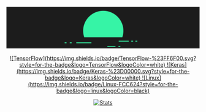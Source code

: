 ![Alt text](https://github.com/EMalagoli92/EMalagoli92/raw/main/images/banner.png?raw=true)

<div align="center">
  <a href="https://www.tensorflow.org/">![TensorFlow](https://img.shields.io/badge/TensorFlow-%23FF6F00.svg?style=for-the-badge&logo=TensorFlow&logoColor=white)
  <a href="https://keras.io/">![Keras](https://img.shields.io/badge/Keras-%23D00000.svg?style=for-the-badge&logo=Keras&logoColor=white)
  <a href="https://kernel.org/">![Linux](https://img.shields.io/badge/Linux-FCC624?style=for-the-badge&logo=linux&logoColor=black)

</div>


<div align="center">

   <a href= "">![Stats](https://github-readme-stats.vercel.app/api?username=EMalagoli92&show_icons=true&theme=gruvbox)

</div>

